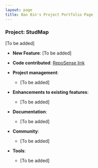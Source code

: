 ```yaml
---
layout: page
title: Bao Bin's Project Portfolio Page
---
```


### Project: StudMap

[To be added]

* **New Feature**: [To be added]

* **Code contributed**: [RepoSense link]()

* **Project management**:
  * [To be added]

* **Enhancements to existing features**:
  * [To be added]

* **Documentation**:
  * [To be added]

* **Community**:
  * [To be added]

* **Tools**:
  * [To be added]


